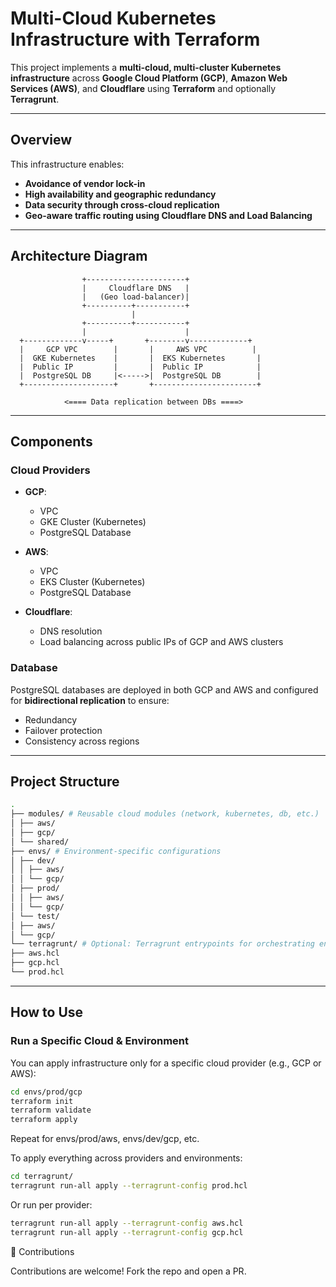 # Multi-Cloud Kubernetes Infrastructure with Terraform

This project implements a **multi-cloud, multi-cluster Kubernetes infrastructure** across **Google Cloud Platform (GCP)**, **Amazon Web Services (AWS)**, and **Cloudflare** using **Terraform** and optionally **Terragrunt**.

---

## Overview

This infrastructure enables:

- **Avoidance of vendor lock-in**
- **High availability and geographic redundancy**
- **Data security through cross-cloud replication**
- **Geo-aware traffic routing using Cloudflare DNS and Load Balancing**

---

## Architecture Diagram

                    +----------------------+
                    |     Cloudflare DNS   |
                    |   (Geo load-balancer)|
                    +----------+-----------+
                               |
                    +----------+-----------+
                    |                      |
      +-------------v-----+       +--------v-------------+
      |     GCP VPC        |       |     AWS VPC          |
      |  GKE Kubernetes    |       |  EKS Kubernetes       |
      |  Public IP         |       |  Public IP            |
      |  PostgreSQL DB     |<----->|  PostgreSQL DB        |
      +--------------------+       +-----------------------+

                <==== Data replication between DBs ====>

---

## Components

### Cloud Providers

- **GCP**:

  - VPC
  - GKE Cluster (Kubernetes)
  - PostgreSQL Database

- **AWS**:

  - VPC
  - EKS Cluster (Kubernetes)
  - PostgreSQL Database

- **Cloudflare**:
  - DNS resolution
  - Load balancing across public IPs of GCP and AWS clusters

### Database

PostgreSQL databases are deployed in both GCP and AWS and configured for **bidirectional replication** to ensure:

- Redundancy
- Failover protection
- Consistency across regions

---

## Project Structure

```bash
.
├── modules/ # Reusable cloud modules (network, kubernetes, db, etc.)
│ ├── aws/
│ ├── gcp/
│ └── shared/
├── envs/ # Environment-specific configurations
│ ├── dev/
│ │ ├── aws/
│ │ └── gcp/
│ ├── prod/
│ │ ├── aws/
│ │ └── gcp/
│ └── test/
│ ├── aws/
│ └── gcp/
└── terragrunt/ # Optional: Terragrunt entrypoints for orchestrating environments
├── aws.hcl
├── gcp.hcl
└── prod.hcl

```

---

## How to Use

### Run a Specific Cloud & Environment

You can apply infrastructure only for a specific cloud provider (e.g., GCP or AWS):

```bash
cd envs/prod/gcp
terraform init
terraform validate
terraform apply
```

Repeat for envs/prod/aws, envs/dev/gcp, etc.  
  
To apply everything across providers and environments:

```bash
cd terragrunt/
terragrunt run-all apply --terragrunt-config prod.hcl
```

Or run per provider:

```bash
terragrunt run-all apply --terragrunt-config aws.hcl
terragrunt run-all apply --terragrunt-config gcp.hcl
```

🤝 Contributions

Contributions are welcome! Fork the repo and open a PR.
